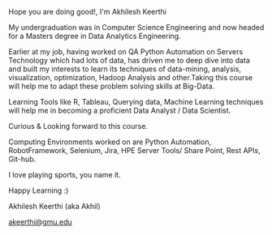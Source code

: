 
Hope you are doing good!, I'm Akhilesh Keerthi 

My undergraduation was in Computer Science Engineering and now headed for a Masters degree in Data Analytics Engineering.

Earlier at my job, having worked on QA Python Automation on Servers Technology which had lots of data, has driven me to deep dive into data and built my interests to learn its techniques of data-mining, analysis, visualization, optimization, Hadoop Analysis and other.Taking this course will help me to adapt these problem solving skills at Big-Data.

Learning Tools like R, Tableau, Querying data, Machine Learning techniques will help me in becoming a proficient Data Analyst / Data Scientist.

Curious & Looking forward to this course. 

Computing Environments worked on are Python Automation, RobotFramework, Selenium, Jira, HPE Server Tools/ Share Point, Rest APIs, Git-hub.

I love playing sports, you name it.


Happy Learning :)

Akhilesh Keerthi (aka Akhil)

akeerthi@gmu.edu